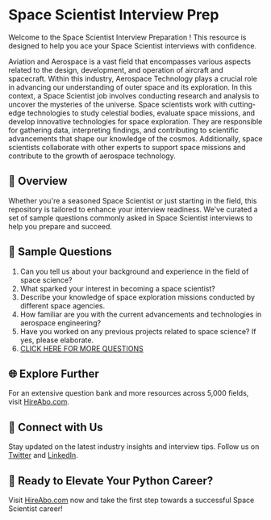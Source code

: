 # Space Scientist Interview Prep

Welcome to the Space Scientist Interview Preparation ! This resource is designed to help you ace your Space Scientist interviews with confidence.

Aviation and Aerospace is a vast field that encompasses various aspects related to the design, development, and operation of aircraft and spacecraft. Within this industry, Aerospace Technology plays a crucial role in advancing our understanding of outer space and its exploration. In this context, a Space Scientist job involves conducting research and analysis to uncover the mysteries of the universe. Space scientists work with cutting-edge technologies to study celestial bodies, evaluate space missions, and develop innovative technologies for space exploration. They are responsible for gathering data, interpreting findings, and contributing to scientific advancements that shape our knowledge of the cosmos. Additionally, space scientists collaborate with other experts to support space missions and contribute to the growth of aerospace technology.

## 🚀 Overview

Whether you're a seasoned Space Scientist or just starting in the field, this repository is tailored to enhance your interview readiness. We've curated a set of sample questions commonly asked in Space Scientist interviews to help you prepare and succeed.

## 📝 Sample Questions

1. Can you tell us about your background and experience in the field of space science?
2. What sparked your interest in becoming a space scientist?
3. Describe your knowledge of space exploration missions conducted by different space agencies.
4. How familiar are you with the current advancements and technologies in aerospace engineering?
5. Have you worked on any previous projects related to space science? If yes, please elaborate.
6. [CLICK HERE FOR MORE QUESTIONS](https://hireabo.com/job/14_4_6/Space%20Scientist)

## 🌐 Explore Further

For an extensive question bank and more resources across 5,000 fields, visit [HireAbo.com](https://www.hireabo.com).

## 📱 Connect with Us

Stay updated on the latest industry insights and interview tips. Follow us on [Twitter](https://twitter.com/hireabo) and [LinkedIn](https://www.linkedin.com/in/hire-abo-3609972a8/).

## 🚀 Ready to Elevate Your Python Career?

Visit [HireAbo.com](https://www.hireabo.com) now and take the first step towards a successful Space Scientist career!